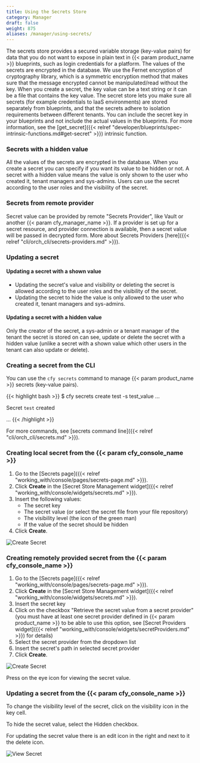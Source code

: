 ```yaml
---
title: Using the Secrets Store
category: Manager
draft: false
weight: 875
aliases: /manager/using-secrets/
---
```


The secrets store provides a secured variable storage (key-value pairs) for data that you do not want to expose in plain text in {{< param product_name >}} blueprints, such as login credentials for a platform.
The values of the secrets are encrypted in the database.
We use the Fernet encryption of cryptography library, which is a symmetric encryption method that makes sure that the message encrypted cannot be manipulated/read without the key.
When you create a secret, the key value can be a text string or it can be a file that contains the key value. The secret store lets you make sure all secrets (for example credentials to IaaS environments) are stored separately from blueprints, and that the secrets adhere to isolation requirements between different tenants. You can include the secret key in your blueprints and not include the actual values in the blueprints.
For more information, see the [get_secret]({{< relref "developer/blueprints/spec-intrinsic-functions.md#get-secret" >}}) intrinsic function.

### Secrets with a hidden value

All the values of the secrets are encrypted in the database. When you create a secret you can specify if you want its value to be hidden or not.
A secret with a hidden value means the value is only shown to the user who created it, tenant managers and sys-admins.
Users can use the secret according to the user roles and the visibility of the secret.

### Secrets from remote provider

Secret value can be provided by remote "Secrets Provider", like Vault or another {{< param cfy_manager_name >}}.
If a provider is set up for a secret resource, and provider connection is available, then a secret value will be passed in decrypted form.
More about Secrets Providers [here]({{< relref "cli/orch_cli/secrets-providers.md" >}}).

### Updating a secret

#### Updating a secret with a shown value

* Updating the secret's value and visibility or deleting the secret is allowed according to the user roles and the visibility of the secret.
* Updating the secret to hide the value is only allowed to the user who created it, tenant managers and sys-admins.

#### Updating a secret with a hidden value

Only the creator of the secret, a sys-admin or a tenant manager of the tenant the secret is stored on can see, update or delete the secret with a hidden value (unlike a secret with a shown value which other users in the tenant can also update or delete).

### Creating a secret from the CLI

You can use the `cfy secrets` command to manage {{< param product_name >}} secrets (key-value pairs).

{{< highlight  bash  >}}
$ cfy secrets create test -s test_value
...

Secret `test` created

...
{{< /highlight >}}

For more commands, see [secrets command line]({{< relref "cli/orch_cli/secrets.md" >}}).

### Creating local secret from the {{< param cfy_console_name >}}

1. Go to the [Secrets page]({{< relref "working_with/console/pages/secrets-page.md" >}}).
2. Click **Create** in the [Secret Store Management widget]({{< relref "working_with/console/widgets/secrets.md" >}}).
3. Insert the following values:
    * The secret key
    * The secret value (or select the secret file from your file repository)
    * The visibility level (the icon of the green man)
    * If the value of the secret should be hidden
4. Click **Create**.

![Create Secret]( /images/manager/create_secret_dialog.png )

### Creating remotely provided secret from the {{< param cfy_console_name >}}
1. Go to the [Secrets page]({{< relref "working_with/console/pages/secrets-page.md" >}}).
2. Click **Create** in the [Secret Store Management widget]({{< relref "working_with/console/widgets/secrets.md" >}}).
3. Insert the secret key
4. Click on the checkbox "Retrieve the secret value from a secret provider" (you must have at least one secret provider defined in {{< param product_name >}} to be able to use this option, see [Secret Providers widget]({{< relref "working_with/console/widgets/secretProviders.md" >}}) for details)
5. Select the secret provider from the dropdown list
6. Insert the secret's path in selected secret provider
7. Click **Create**.

![Create Secret]( /images/manager/create_secret_dialog_2.png )

Press on the eye icon for viewing the secret value.

### Updating a secret from the {{< param cfy_console_name >}}

To change the visibility level of the secret, click on the visibility icon in the key cell.

To hide the secret value, select the Hidden checkbox.

For updating the secret value there is an edit icon in the right and next to it the delete icon.

![View Secret]( /images/manager/secret_management.png )
